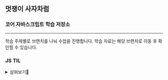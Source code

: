 ## 멋쟁이 사자차럼

### 코어 자바스크립트 학습 저장소

---

학습 주제별로 브랜치를 나눠 수업을 진행합니다.
학습 자료는 해당 브랜치로 이동 후 확인할 수 있습니다.


### JS TIL
<details>
<summary>살펴보기👀</summary>

  [한 눈에 보기](https://www.notion.so/Today-I-Learned-739d5f35042f45438f7bc24b0c4ea74c)

<details>
<summary>1주차</summary>
  
* [조건문,연산자](https://www.notion.so/2024-11-01-JS-13494f7c749f80ef811ed19dcad8d2c9)
</details>

<details>
<summary>2주차</summary>
  
* [병합연산자,반복문](https://www.notion.so/2024-11-04-JS-13494f7c749f806c826cc77bccd876e2)
* [querySelector](https://www.notion.so/querySelector-querySelectorAll-13594f7c749f80d78eaef36583b132c1)
* [함수와 배열](https://www.notion.so/24-11-06-13694f7c749f8047917cc8af1a1eb7fe)
* [재귀](https://www.notion.so/24-11-07-13794f7c749f80f39f14f87dbde74fd2)
* [객체](https://www.notion.so/24-11-07-13794f7c749f80f9956ee044e539db2e)
* [함수 종류 feat.this](https://www.notion.so/13794f7c749f80228619c8596b3d2859)
* [객체 복사](https://www.notion.so/24-11-08-13894f7c749f807c824ee5fd1c745641)
* [가비지컬렉터](https://www.notion.so/24-11-09-13994f7c749f8080844fc121914849ad)
* [this란](https://www.notion.so/this-24-11-09-13994f7c749f80a8817be371fd9f217a)
* [상속,프토토타입](https://www.notion.so/24-11-09-13994f7c749f802f878be57e4e6f7088)
</details>

<details>
<summary>3주차</summary>

* [객체지향, 함수형 프로그래밍](https://www.notion.so/24-11-11-13c94f7c749f80349b1fe858fe5c2e8d)
* [클로저](https://www.notion.so/24-11-12-13c94f7c749f807589f9ce0fba521fcb)
* [Math](https://www.notion.so/Math-24-11-13-13d94f7c749f80009249f07334cc6f95)
* [String](https://www.notion.so/String-24-11-13-13d94f7c749f80138b94f1da6ba3d189)
* [Array](https://www.notion.so/Array-24-11-13-13d94f7c749f80889900f52084469eb3)
* [Iterable, Iterator](https://www.notion.so/Iterable-Iterator-24-11-13-13d94f7c749f80999877f594132fb0e1)
* [try, catch](https://www.notion.so/try-catch-24-11-14-13e94f7c749f8085889ad933403189ff)
* [attributes, properties](https://www.notion.so/attributes-properties-24-11-14-13e94f7c749f804599a6c188499610e9)
* [DOM 메서드](https://www.notion.so/DOM-Method-24-11-15-13f94f7c749f80c594c0ec55c7198072)
* [event핸들링](https://www.notion.so/event-handling-24-11-16-14094f7c749f805da21bd46d46eb8a52)
</details>

<details>
<summary>4주차</summary>
  
* [Debounce, Throttling](https://www.notion.so/Debounce-Throwthling-24-11-18-14294f7c749f80a6b0e9ebf09a7676ab)
* [Bubbling, Capturing](https://www.notion.so/Bubbling-Capturing-24-11-18-14294f7c749f8010b2f4e76500e005e8)
* [Event Delegation](https://www.notion.so/Event-Delegation-24-11-19-14394f7c749f80a2a22cee809a2e99bc)
* [Claculator](https://www.notion.so/Claculator-24-11-20-14494f7c749f806bb77cf07a826a74b9)
* [Promise](https://www.notion.so/Promise-24-11-21-14594f7c749f80cbb51fcc8cae6ee6f7)
* [async, await](https://www.notion.so/async-await-24-11-22-14694f7c749f801b8742c60150daa743)
* [localStorage, Cookie](https://www.notion.so/localStorage-Cookie-24-11-25-14994f7c749f80fdb7ffe501e5e8a386)
</details>

<details>
<summary>5주차</summary>

* [localStorage, Cookie](https://www.notion.so/localStorage-Cookie-24-11-25-14994f7c749f80fdb7ffe501e5e8a386)
</details>

</details>

